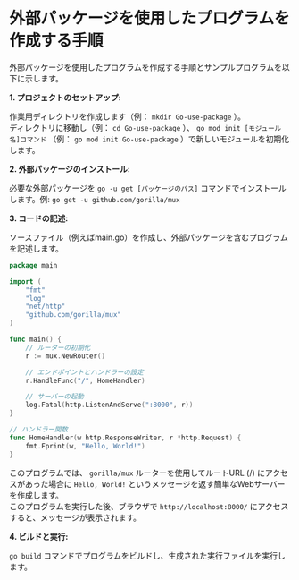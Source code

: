# 外部パッケージを使用したプログラムを作成する手順

外部パッケージを使用したプログラムを作成する手順とサンプルプログラムを以下に示します。

**1. プロジェクトのセットアップ:**  

作業用ディレクトリを作成します（例： `mkdir Go-use-package` ）。  
ディレクトリに移動し（例： `cd Go-use-package` ）、 `go mod init [モジュール名]コマンド` （例： `go mod init Go-use-package` ）で新しいモジュールを初期化します。


**2. 外部パッケージのインストール:**

必要な外部パッケージを `go -u get [パッケージのパス]` コマンドでインストールします。例: `go get -u github.com/gorilla/mux`

**3. コードの記述:**

ソースファイル（例えばmain.go）を作成し、外部パッケージを含むプログラムを記述します。
```go
package main

import (
    "fmt"
    "log"
    "net/http"
    "github.com/gorilla/mux"
)

func main() {
    // ルーターの初期化
    r := mux.NewRouter()

    // エンドポイントとハンドラーの設定
    r.HandleFunc("/", HomeHandler)

    // サーバーの起動
    log.Fatal(http.ListenAndServe(":8000", r))
}

// ハンドラー関数
func HomeHandler(w http.ResponseWriter, r *http.Request) {
    fmt.Fprint(w, "Hello, World!")
}

```
このプログラムでは、 `gorilla/mux` ルーターを使用してルートURL (/) にアクセスがあった場合に `Hello, World!` というメッセージを返す簡単なWebサーバーを作成します。  
このプログラムを実行した後、ブラウザで `http://localhost:8000/` にアクセスすると、メッセージが表示されます。

**4. ビルドと実行:**

`go build` コマンドでプログラムをビルドし、生成された実行ファイルを実行します。